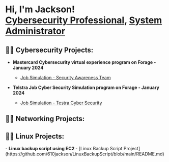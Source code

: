 <h1>Hi, I'm Jackson! <br/><a href="https://github.com/610jackson">Cybersecurity Professional</a>, <a href="https://www.linkedin.com/in/jackson-carson/">System Administrator</a>

<h2>👨‍💻 Cybersecurity Projects:</h2>

- <b>Mastercard Cybersecurity virtual experience program on Forage - January 2024 </b>
  - [Job Simulation - Security Awareness Team](https://github.com/610jackson/MasterCard-Lab.git)
 

- <b>Telstra Job Cyber Security Simulation program on Forage - January 2024 </b>
  - [Job Simulation - Testra Cyber Security](https://github.com/610jackson/Telstra-Project)


<h2>👨‍💻 Networking Projects:</h2>

<h2>👨‍💻 Linux Projects:</h2>
- <b>Linux backup script using EC2 </b>
  - [Linux Backup Script Project](https://github.com/610jackson/LinuxBackupScript/blob/main/README.md)

